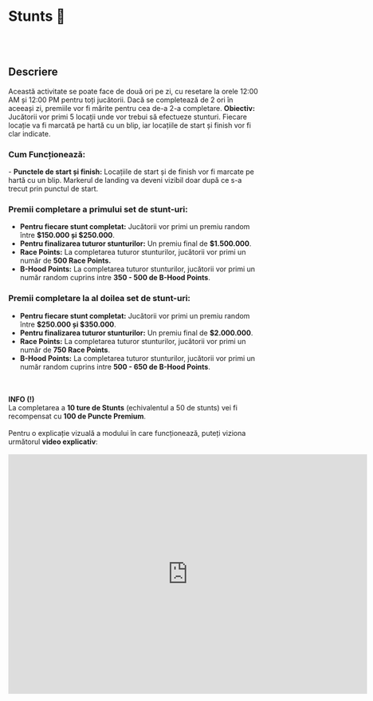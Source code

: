# Stunts 🚩 
<br><br>

<h2>Descriere</h2>

Această activitate se poate face de două ori pe zi, cu resetare la orele 12:00 AM și 12:00 PM pentru toți jucătorii. Dacă se completează de 2 ori în aceeași zi, premiile vor fi mărite pentru cea de-a 2-a completare.
<strong>Obiectiv:</strong> Jucătorii vor primi 5 locații unde vor trebui să efectueze stunturi. Fiecare locație va fi marcată pe hartă cu un blip, iar locațiile de start și finish vor fi clar indicate.

<h3>Cum Funcționează:</h3>
- <strong>Punctele de start și finish:</strong> Locațiile de start și de finish vor fi marcate pe hartă cu un blip. Markerul de landing va deveni vizibil doar după ce s-a trecut prin punctul de start.

<h3>Premii completare a primului set de stunt-uri:</h3>

- <strong>Pentru fiecare stunt completat:</strong> Jucătorii vor primi un premiu random între <strong>$150.000 și $250.000</strong>.
- <strong>Pentru finalizarea tuturor stunturilor:</strong> Un premiu final de <strong>$1.500.000</strong>.
- <strong>Race Points:</strong> La completarea tuturor stunturilor, jucătorii vor primi un număr de <strong>500 Race Points.</strong>
- <strong>B-Hood Points:</strong> La completarea tuturor stunturilor, jucătorii vor primi un număr random cuprins intre <strong>350 - 500 de B-Hood Points</strong>.

<h3>Premii completare la al doilea set de stunt-uri:</h3>

- <strong>Pentru fiecare stunt completat:</strong> Jucătorii vor primi un premiu random între <strong>$250.000 și $350.000</strong>.
- <strong>Pentru finalizarea tuturor stunturilor:</strong> Un premiu final de <strong>$2.000.000</strong>.
- <strong>Race Points:</strong> La completarea tuturor stunturilor, jucătorii vor primi un număr de <strong>750 Race Points</strong>.
- <strong>B-Hood Points:</strong> La completarea tuturor stunturilor, jucătorii vor primi un număr random cuprins intre <strong>500 - 650 de B-Hood Points</strong>.
<br>
<div class="tip-container">
<br><b>INFO (!)</b><br>
La completarea a <b>10 ture de Stunts</b> (echivalentul a 50 de stunts) vei fi recompensat cu <b>100 de Puncte Premium</b>.
<br>
</div>
<br>
Pentru o explicație vizuală a modului în care funcționează, puteți viziona următorul <strong>video explicativ</strong>:  
<br><br>
<iframe src="https://www.youtube.com/embed/lWDWPpbF1VY?si=RCAFesGkpl_teFXI&amp;controls=1&amp;rel=0&amp;modestbranding=1&amp;disablekb=1&amp;showinfo=0" 
                  width="720" height="480" frameborder="0"  sandbox="allow-scripts allow-same-origin allow-presentation">
</iframe>
